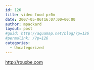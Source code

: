 ```yaml
---
id: 126
title: video food pr0n
date: 2007-05-06T16:07:00+00:00
author: mpackard
layout: post
#guid: http://aquamap.net/blog/?p=126
#permalink: /?p=126
categories:
  - Uncategorized
---
```

http://rouxbe.com
